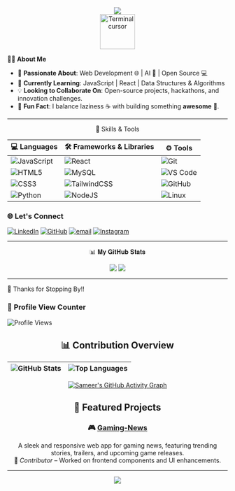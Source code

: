 <!-- Terminal Style Intro -->
<div align="center">
  
  <img src="https://readme-typing-svg.demolab.com?font=Fira+Code&weight=600&size=24&pause=1000&color=00FF41&center=true&vCenter=true&width=600&lines=booting+Samatrix.exe...;loading+developer+profile...;access+granted+✅;Welcome+to+Sameer's+terminal+💻" />

  <br />

  <img src="https://user-images.githubusercontent.com/122083267/236680733-6575ae6e-0d50-4388-8e56-fd89a20fe89b.gif" width="80" alt="Terminal cursor" />

</div>

🧑‍💻 **About Me**
- 🔭 **Passionate About**: Web Development 🌐 | AI 🤖 | Open Source 💻   
- 🌱 **Currently Learning**: JavaScript | React | Data Structures & Algorithms   
- 💡 **Looking to Collaborate On**: Open-source projects, hackathons, and innovation challenges.  
- 🎯 **Fun Fact**: I balance laziness ☕ with building something **awesome** 🚀.   
 ---
<div align="center">
 
 🚀 Skills & Tools

| 💻 Languages | 🛠️ Frameworks & Libraries | ⚙️ Tools |
|--------------|-----------------------|-------------|
| ![JavaScript](https://img.shields.io/badge/JavaScript-%23323330.svg?style=for-the-badge&logo=javascript&logoColor=%23F7DF1E) | ![React](https://img.shields.io/badge/React-%2320232a.svg?style=for-the-badge&logo=react&logoColor=%2361DAFB) | ![Git](https://img.shields.io/badge/Git-%23F05033.svg?style=for-the-badge&logo=git&logoColor=white) |
| ![HTML5](https://img.shields.io/badge/HTML5-%23E34F26.svg?style=for-the-badge&logo=html5&logoColor=white) | ![MySQL](https://img.shields.io/badge/MySQL-%2300758F.svg?style=for-the-badge&logo=mysql&logoColor=white) | ![VS Code](https://img.shields.io/badge/VS%20Code-0078d7.svg?style=for-the-badge&logo=visual-studio-code&logoColor=white) |
| ![CSS3](https://img.shields.io/badge/CSS3-%231572B6.svg?style=for-the-badge&logo=css3&logoColor=white) | ![TailwindCSS](https://img.shields.io/badge/TailwindCSS-%2338B2AC.svg?style=for-the-badge&logo=tailwind-css&logoColor=white) | ![GitHub](https://img.shields.io/badge/GitHub-%23121011.svg?style=for-the-badge&logo=github&logoColor=white) |
| ![Python](https://img.shields.io/badge/Python-%233776AB.svg?style=for-the-badge&logo=python&logoColor=white) | ![NodeJS](https://img.shields.io/badge/Node.js-6DA55F?style=for-the-badge&logo=node.js&logoColor=white) | ![Linux](https://img.shields.io/badge/Linux-FCC624?style=for-the-badge&logo=linux&logoColor=black) |

</div>

### 🌐 **Let's Connect**  

[![LinkedIn](https://img.shields.io/badge/LinkedIn-%230077B5.svg?logo=linkedin&logoColor=white)](www.linkedin.com/in/sameer-pawar-a545b0358)
[![GitHub](https://img.shields.io/badge/GitHub-Follow-black?style=flat&logo=github)](https://github.com/sammy200-ui) 
[![email](https://img.shields.io/badge/Email-D14836?logo=gmail&logoColor=white)](mailto:pawar96sameer@gmail.com)
[![Instagram](https://img.shields.io/badge/Instagram-E4405F?logo=instagram&logoColor=white)](https://www.instagram.com/the.samatrix)  

---
<div align="center">
📊 𝐌𝐲 𝐆𝐢𝐭𝐇𝐮𝐛 𝐒𝐭𝐚𝐭𝐬

![](https://github-readme-stats.vercel.app/api?username=sammy200-ui&theme=dark&hide_border=false&include_all_commits=true&count_private=true) ![](https://nirzak-streak-stats.vercel.app/?user=sammy200-ui&theme=dark&hide_border=false)<br/>

---
</div>
🎉 Thanks for Stopping By!!

### 👀 **Profile View Counter**
![Profile Views](https://komarev.com/ghpvc/?username=sammy200-ui&color=blue&style=flat-square)

<div align="center">

## 📊 Contribution Overview

| ![GitHub Stats](https://github-readme-stats.vercel.app/api?username=sammy200-ui&show_icons=true&theme=dark&hide_border=true) | ![Top Languages](https://github-readme-stats.vercel.app/api/top-langs/?username=sammy200-ui&layout=compact&theme=dark&hide_border=true) |
|:---:|:---:|

[![Sameer's GitHub Activity Graph](https://github-readme-activity-graph.vercel.app/graph?username=sammy200-ui&theme=tokyo-night)](https://github.com/ashutosh00710/github-readme-activity-graph)


## 🌟 Featured Projects

### 🎮 [Gaming-News](https://github.com/mrgear111/Gaming-News)
A sleek and responsive web app for gaming news, featuring trending stories, trailers, and upcoming game releases.  
📌 *Contributor* – Worked on frontend components and UI enhancements.

</div>

---

<div align="center">
  <img src="https://forthebadge.com/images/badges/built-with-love.svg"/>
</div>
